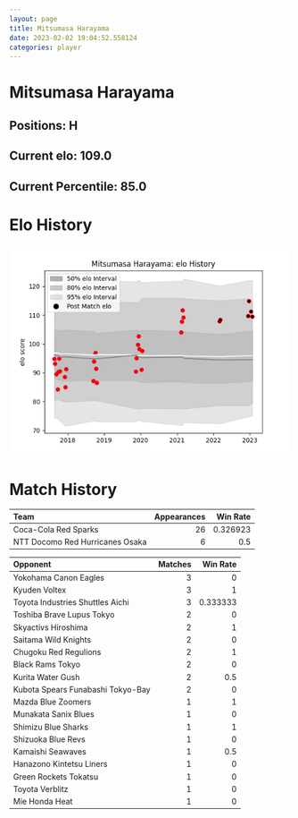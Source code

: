 ```yaml
---  
layout: page  
title: Mitsumasa Harayama  
date: 2023-02-02 19:04:52.558124  
categories: player  
---
```

# Mitsumasa Harayama

## Positions: H

## Current elo: 109.0

## Current Percentile: 85.0

# Elo History


![elo history](history_MitsumasaHarayama.png)
# Match History


| Team                            |   Appearances |   Win Rate |
|:--------------------------------|--------------:|-----------:|
| Coca-Cola Red Sparks            |            26 |   0.326923 |
| NTT Docomo Red Hurricanes Osaka |             6 |   0.5      |

| Opponent                          |   Matches |   Win Rate |
|:----------------------------------|----------:|-----------:|
| Yokohama Canon Eagles             |         3 |   0        |
| Kyuden Voltex                     |         3 |   1        |
| Toyota Industries Shuttles Aichi  |         3 |   0.333333 |
| Toshiba Brave Lupus Tokyo         |         2 |   0        |
| Skyactivs Hiroshima               |         2 |   1        |
| Saitama Wild Knights              |         2 |   0        |
| Chugoku Red Regulions             |         2 |   1        |
| Black Rams Tokyo                  |         2 |   0        |
| Kurita Water Gush                 |         2 |   0.5      |
| Kubota Spears Funabashi Tokyo-Bay |         2 |   0        |
| Mazda Blue Zoomers                |         1 |   1        |
| Munakata Sanix Blues              |         1 |   0        |
| Shimizu Blue Sharks               |         1 |   1        |
| Shizuoka Blue Revs                |         1 |   0        |
| Kamaishi Seawaves                 |         1 |   0.5      |
| Hanazono Kintetsu Liners          |         1 |   0        |
| Green Rockets Tokatsu             |         1 |   0        |
| Toyota Verblitz                   |         1 |   0        |
| Mie Honda Heat                    |         1 |   0        |